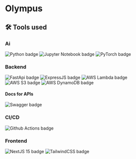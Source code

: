 # Olympus
## 🛠️ Tools used
### Ai
![[Python badge](badge)](https://img.shields.io/badge/Python-3.12-%233776AB?logo=python&logoColor=white&labelColor=gray)
![[Jupyter Notebook badge](badge)](https://img.shields.io/badge/Jupyter-Note-%23F37626?logo=jupyter&logoColor=white&labelColor=gray)
![[PyTorch badge](badge)](https://img.shields.io/badge/PyTorch-2.5.1-%23EE4C2C?logo=pytorch&logoColor=%23EE4C2C&labelColor=gray)
### Backend
![[FastApi badge](badge)](https://img.shields.io/badge/FastAPI-0.115.6-%23009688?logo=fastapi&logoColor=white&labelColor=gray)
![[ExpressJS badge](badge)](https://img.shields.io/badge/Express-JS-%235FA04E?logo=nodedotjs&logoColor=%235FA04E&labelColor=gray)
![[AWS Lambda badge](badge)](https://img.shields.io/badge/Lambda-AWS-%23FF9900?logo=awslambda&logoColor=%23FF9900&labelColor=gray)
![[AWS S3 badge](badge)](https://img.shields.io/badge/S3-AWS-%23569A31?logo=amazons3&logoColor=%23569A31&labelColor=gray)
![[AWS DynamoDB badge](badge)](https://img.shields.io/badge/DynamoDB-AWS-%234053D6?logo=amazondynamodb&logoColor=white&labelColor=gray)
#### Docs for APIs
![[Swagger badge](badge)](https://img.shields.io/badge/Swagger-%2385EA2D?logo=swagger&logoColor=%2385EA2D&labelColor=gray)
### CI/CD
![[Github Actions badge](badge)](https://img.shields.io/badge/GitHub-Actions-%232088FF?logo=githubactions&logoColor=white&labelColor=gray)
### Frontend
![[NextJS 15 badge](badge)](https://img.shields.io/badge/NextJS-15-%23000000?logo=nextdotjs&logoColor=white&labelColor=gray)
![[TailwindCSS badge](badge)](https://img.shields.io/badge/Tailwind-CSS-%2306B6D4?logo=css3&logoColor=%2306B6D4&labelColor=gray)
